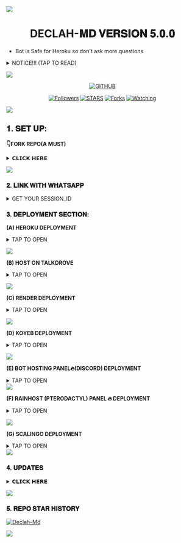<a><img src='(https://i.imgur.com/l6xR1wx.jpeg)'/></a>
<h1 align="center"> DECLAH-𝐌𝐃 𝐕𝐄𝐑𝐒𝐈𝐎𝐍 𝟓.𝟎.𝟎 </h1>

- Bot is Safe for Heroku so don't ask more questions


<details>
<summary>NOTICE!!! (TAP TO READ)</summary>

- For Panel Deployment You must download the zip from panel sections or from below link else your youtube downloaders wont work on panel.

<a href="https://files.giftedtech.my.id/download/gifted-main.zip"><img src="https://img.shields.io/badge/DOWNLOAD%20ZIP-yellow" alt="Panel Zip File" width="150"></a>

- You can add your custom premium/unlimited api key on set.js/.env on app.json(heroku) when deploying to avoid any inconveniences caused by free api key limit.
  
</details>

<a><img src='(https://i.imgur.com/l6xR1wx.jpeg)'/></a>

  <p align="center">
<a href="https://github.com/mouricedevs"><img title="GITHUB" src="https://img.shields.io/badge/GITHUB-LUNA TECH-red.svg?style=for-the-badge&logo=github"></a>
<p/>
<p align="center">
<a href="https://github.com/mouricedevs?tab=followers"><img title="Followers" src="https://img.shields.io/github/followers/lunatech?label=Followers&style=social"></a>
<a href="https://github.com/mouricedevs/gifted/stargazers/"><img title="STARS" src="https://img.shields.io/github/stars/mouricedevs/gifted?&style=social"></a>
<a href="https://github.com/mouricedevs/gifted/network/members"><img title="Forks" src="https://img.shields.io/github/forks/mouricedevs/gifted?style=social"></a>
<a href="https://github.com/mouricedevs/gifted/watchers"><img title="Watching" src="https://img.shields.io/github/watchers/mouricedevs/gifted?label=Watching&style=social"></a>

<a><img src='https://i.imgur.com/l6xR1wx.jpeg'/></a>
  
## 𝟏. 𝐒𝐄𝐓 𝐔𝐏:

**👇FORK REPO(A MUST)**
<details>
<summary>𝗖𝗟𝗜𝗖𝗞 𝗛𝗘𝗥𝗘</summary>
  
- This is essential for you to obtain your own safe forked deployable repo especially heroku users.

<a href="https://github.com/mouricedevs/gifted/fork"><img src="https://img.shields.io/badge/CLICK%20HERE-purple" alt="FORK DECLAH-MD" width="150"></a>
</details>

<a><img src='https://i.imgur.com/l6xR1wx.jpeg'/></a>

### 𝟐. 𝐋𝐈𝐍𝐊 𝐖𝐈𝐓𝐇 𝐖𝐇𝐀𝐓𝐒𝐀𝐏𝐏

<details>
<summary>GET YOUR SESSION_ID</summary>
<a href="https://session.giftedtech.my.id"><img src="https://img.shields.io/badge/CLICK%20HERE-green" alt="Pairing Code" width="150"></a>

- Session ID must start with **Declah~** and is 15 characters in length.
</details>

### 𝟑. 𝐃𝐄𝐏𝐋𝐎𝐘𝐌𝐄𝐍𝐓 𝐒𝐄𝐂𝐓𝐈𝐎𝐍:
**(A) HEROKU DEPLOYMENT**

<details>
<summary>TAP TO OPEN</summary>
<a href="https://signup.heroku.com/login"><img src="https://img.shields.io/badge/HEROKU%20SIGNUP-white" alt="Pairing Code" width="150"></a>
  
<a href="https://session.giftedtech.my.id/auth"><img src="https://img.shields.io/badge/DEPLOY%20NOW-red" alt="Deploy Declah MD" width="150"></a>
</details>

<a><img src='https://i.imgur.com/l6xR1wx.jpeg'/></a>

**(B) HOST ON TALKDROVE**
<details>
<summary>TAP TO OPEN</summary>
<a href="https://host.talkdrove.com/auth/signup?ref=53A2DE6D"><img src="https://img.shields.io/badge/TALKDROVE%20SIGNUP-green" alt="TalkDrove" width="150"></a>

<a href="https://youtu.be/YG3-oV2cVj8?feature=shared"><img src="https://img.shields.io/badge/WATCH%20TUTORIAL-red" alt="TalkDrove Tutorial" width="150"></a>
</details>

<a><img src='https://i.imgur.com/l6xR1wx.jpeg'/></a>

**(C) RENDER DEPLOYMENT**
<details>
<summary>TAP TO OPEN</summary>
<a href="https://dashboard.render.com/signup"><img src="https://img.shields.io/badge/RENDER%20SIGNUP-green" alt="Render" width="150"></a>

<a href="https://youtu.be/TVu8CQPPliM?feature=shared"><img src="https://img.shields.io/badge/WATCH%20TUTORIAL-red" alt="Render Tutorial" width="150"></a>
</details>

<a><img src='https://i.imgur.com/l6xR1wx.jpeg'/></a>

**(D) KOYEB DEPLOYMENT**
<details>
<summary>TAP TO OPEN</summary>
<a href="https://app.koyeb.com/auth/signup"><img src="https://img.shields.io/badge/KOYEB%20SIGNUP-purple" alt="Koyeb" width="150"></a>

<a href="https://app.koyeb.com/services/deploy/?type=git&repository=github.com%2Fmouricedevs%2Fgifted&branch=main&name=gifted-md&builder=dockerfile&env%5BAUTO_BLOCK=false%5D=&env%5BSESSION_ID%5D=your%20sessionid%20here&env%5BMODE%5D=private&env=%5BAUTO_READ%5D%3Dfalse&env%5BAUTO_READ_STATUS%5D=true"><img src="https://img.shields.io/badge/DEPLOY%20NOW-black" alt="Koyeb Tutorial" width="150"></a>
</details>

<a><img src='https://i.imgur.com/l6xR1wx.jpeg'/></a>

**(E) BOT HOSTING PANEL🔥(DISCORD) DEPLOYMENT**
<details>
<summary>TAP TO OPEN</summary>
<a href="https://files.giftedtech.my.id/download/gifted-main.zip"><img src="https://img.shields.io/badge/DOWNLOAD%20FILES-yellow" alt="Rainhost Files" width="150"></a>
  
<a href="https://bot-hosting.net/?aff=1259151615210819614"><img src="https://img.shields.io/badge/SIGNUP%20&%20DEPLOY-gold" alt="Scalingo Deploy" width="150"></a>

<a href="https://youtu.be/1BwOqHhnFGs?feature=shared"><img src="https://img.shields.io/badge/WATCH%20TUTORIAL-red" alt="TalkDrove Tutorial" width="150"></a>
</details

<a><img src='https://i.imgur.com/l6xR1wx.jpeg'/></a>

**(F) RAINHOST (PTERODACTYL) PANEL 🔥 DEPLOYMENT**
<details>
<summary>TAP TO OPEN</summary>
<a href="https://dash.rainxzet.com"><img src="https://img.shields.io/badge/RAINHOST%20SIGNUP-green" alt="Rainhost" width="150"></a>
<a href="https://files.giftedtech.my.id/download/gifted-main.zip"><img src="https://img.shields.io/badge/DOWNLOAD%20FILES-yellow" alt="Rainhost Files" width="150"></a>
<a href="https://youtu.be/8YpaGQQN_x4"><img src="https://img.shields.io/badge/WATCH%20TUTORIAL-white" alt="Rainhost Tutorial" width="150"></a>
</details>

<a><img src='https://i.imgur.com/l6xR1wx.jpeg'/></a>

**(G) SCALINGO DEPLOYMENT**
<details>
<summary>TAP TO OPEN</summary>
<a href="https://scalingo.com/"><img src="https://img.shields.io/badge/SIGNUP%20&%20DEPLOY-gold" alt="Scalingo Deploy" width="150"></a>
</details

<a><img src='https://i.imgur.com/l6xR1wx.jpeg'/></a>


### 𝟒. 𝐔𝐏𝐃𝐀𝐓𝐄𝐒 

<details>
<summary>𝗖𝗟𝗜𝗖𝗞 𝗛𝗘𝗥𝗘</summary>
  
- **[CONTACT SUPPORT](https://api.lunatech.my.id/contact) For More Info**
- ut my [Website Profile](https://lunatech.my.id) for More Projects.**
</details>

<a><img src='https://i.imgur.com/l6xR1wx.jpeg'/></a>

### 𝟓. 𝐑𝐄𝐏𝐎 𝐒𝐓𝐀𝐑 𝐇𝐈𝐒𝐓𝐎𝐑𝐘 

[![Declah-Md](https://api.star-history.com/svg?repos=mouricedevs/gifted&type=Timeline)](#)

<a><img src='https://i.imgur.com/l6xR1wx.jpeg'/></a>
